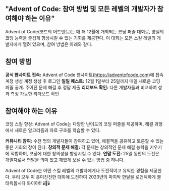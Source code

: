## "Advent of Code: 참여 방법 및 모든 레벨의 개발자가 참여해야 하는 이유"
Advent of Code(코드의 어드벤트)는 매 해 12월에 개최되는 코딩 퍼즐 대회로, 양질의 코딩 능력을 즐겁게 향상시킬 수 있는 기회를 제공한다. 이 대회는 모든 스킬 레벨의 개발자에게 열려 있으며, 참여 방법은 아래와 같다.

## 참여 방법
**공식 웹사이트 접속:** Advent of Code 웹사이트(https://adventofcode.com)에 접속
계정 생성 계정 생성 후 로그인
**일일 퀘스트:** 12월 1일부터 25일까지 매일 새로운 코딩 퍼즐 공개. 주어진 문제 해결 후 정답 제출
**리더보드 확인:** 다른 개발자들과 비교하여 성과 측정 가능한 리더보드 확인

## 참여해야 하는 이유
코딩 스킬 향상: Advent of Code는 다양한 난이도의 코딩 퍼즐을 제공하며, 해결 과정에서 새로운 알고리즘과 자료 구조를 학습할 수 있다.

**커뮤니티 참여:** 수천 명의 개발자들이 참여하고 있어, 해결책을 공유하고 토론할 수 있는 좋은 기회의 장이 된다.
**창의적 문제 해결:** 각 문제는 창의적인 문제 해결 능력을 키우기에 적합하며, 코딩에 대한 창의성을 향상시킬 수 있다.
**연말 도전:** 25일 동안의 도전은 개발자로서 연말을 의미 있고 재밌게 보낼 수 있는 방법 중 하나다.

Advent of Code는 어떤 스킬 레벨의 개발자에게나 도전적이고 유익한 경험을 제공한다. 우리 모두 이 흥미진진한 대회에 도전하여 2023년의 마지막 한달을 로맨틱하게 불 태워봅시다 퐈이야!! 🕯️🎄🕯️
